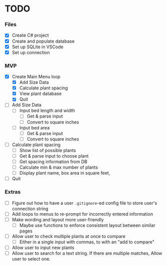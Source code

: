 # TODO
### Files
- [x] Create C# project
- [x] Create and populate database
- [x] Set up SQLite in VSCode
- [x] Set up connection

### MVP
- [x] Create Main Menu loop
	- [x] Add Size Data
	- [x] Calculate plant spacing
	- [x] View plant database
	- [x] Quit
- [ ] Add Size Data
	- [ ] Input bed length and width
		- [ ] Get & parse input
		- [ ] Convert to square inches
	- [ ] Input bed area
		- [ ] Get & parse input
		- [ ] Convert to square inches
- [ ] Calculate plant spacing
	- [ ] Show list of possible plants
	- [ ] Get & parse input to choose plant
	- [ ] Get spacing information from DB
	- [ ] Calculate min & max number of plants
	- [ ] Display plant name, box area in square feet,
- [ ] Quit

### Extras
- [ ] Figure out how to have a user `.gitignore`-ed config file to store user's connection string
- [ ] Add loops to menus to re-prompt for incorrectly entered information
- [ ] Make wording and layout more user-friendly
	- [ ] Maybe use functions to enforce consistent layout between similar pages
- [ ] Allow user to check multiple plants at once to compare
	- [ ] Either in a single input with commas, to with an "add to compare"
- [ ] Allow user to input new plants
- [ ] Allow user to search for a text string. If there are multiple matches, Allow user to select one.